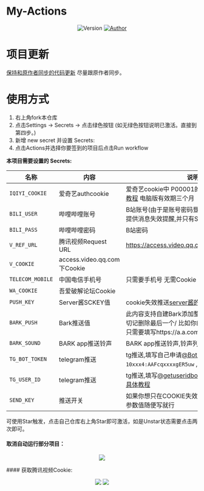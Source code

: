 # My-Actions

<p align="center">
    <img alt="Version" src="https://img.shields.io/badge/release-0.0.1-blue"/>
    <a href="https://github.com/BlueSkyClouds">
        <img alt="Author" src="https://img.shields.io/badge/author-BlueSkyClouds-blueviolet"/>
    </a>
</p>


# 项目更新
[保持和原作者同步的代码更新](https://blog.blueskyclouds.com/jsfx/58.html)  尽量跟原作者同步。
# 使用方式
1. 右上角fork本仓库
2. 点击Settings -> Secrets -> 点击绿色按钮 (如无绿色按钮说明已激活。直接到第四步。)
3. 新增 new secret 并设置 Secrets:
4. 点击Actions并选择你要签到的项目后点击Run workflow

**本项目需要设置的 Secrets:**

| 名称     | 内容           |   说明|
| -------- | ------------- |   ----- |
| `IQIYI_COOKIE` |爱奇艺authcookie|爱奇艺cookie中 P00001的值 详情[文字教程](https://www.bilibili.com/read/cv7437179) [视频教程](https://www.bilibili.com/video/BV1B541157DE) 电脑版有效期三个月
| `BILI_USER` |哔哩哔哩账号|B站账号(由于是账号密码登录,Cookie不会过期,不提供消息失效提醒,并只有Server酱提醒，因为懒.)|
| `BILI_PASS` |哔哩哔哩密码|B站密码|
| `V_REF_URL` |腾讯视频Request URL|https://access.video.qq.com/user/auth_refresh|
| `V_COOKIE` |access.video.qq.com下Cookie||
| `TELECOM_MOBILE` |中国电信手机号|只需要手机号 无需Cookie|
| `WA_COOKIE` | 吾爱破解论坛Cookie||
| `PUSH_KEY` | Server酱SCKEY值 | cookie失效推送[server酱的微信通知](http://sc.ftqq.com/3.version) |
| `BARK_PUSH` | Bark推送值 | 此内容支持自建Bark添加整个链接即可(自建链接切记删除最后一个/  比如你的是https://a.a.com/ 只需要填写https://a.a.com即可)|
| `BARK_SOUND` | BARK app推送铃声|BARK app推送铃声,铃声列表去APP查看复制填写|
| `TG_BOT_TOKEN`          |   telegram推送    | tg推送,填写自己申请[@BotFather](https://t.me/BotFather)的Token,如`10xxx4:AAFcqxxxxgER5uw` , [具体教程](https://github.com/lxk0301/scripts/pull/37#issuecomment-692415594) |
| `TG_USER_ID`            |   telegram推送    | tg推送,填写[@getuseridbot](https://t.me/getuseridbot)中获取到的纯数字ID, [具体教程](https://github.com/lxk0301/scripts/pull/37#issuecomment-692415594) |
| `SEND_KEY` | 推送开关|如果你想只在COOKIE失效时提醒,就加一个这个,参数值随便写就行|

可使用Star触发，点击自己仓库右上角Star即可激活，如是Unstar状态需要点击两次即可。

#### 取消自动运行部分项目：
<p align="center">
    <img src="https://cdn.jsdelivr.net/gh/BlueskyClouds/BlueskyClouds.github.io/2020/10/19/img/2020-10-19.jpg">
</p>
#### 获取腾讯视频Cookie:
<p align="center">
    <img src="https://cdn.jsdelivr.net/gh/BlueskyClouds/BlueskyClouds.github.io/2020/10/19/img/V_video-1.jpg">
    <img src="https://cdn.jsdelivr.net/gh/BlueskyClouds/BlueskyClouds.github.io/2020/10/19/img/V_video-2.jpg">
</p>

